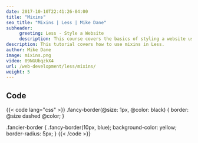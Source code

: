 ```yaml
---
date: 2017-10-10T22:41:26-04:00
title: "Mixins"
seo_title: "Mixins | Less | Mike Dane"
subheader:
     greeting: Less - Style a Website
     description: This course covers the basics of styling a website using Less. Work your way through the videos and we'll teach you everything you need to know to style a basic website!
description: This tutorial covers how to use mixins in Less.
author: Mike Dane
image: mixins.png
video: 09NGUbqzkX4
url: /web-development/less/mixins/
weight: 5
---
```


## Code

{{< code lang="css" >}}
.fancy-border(@size: 1px, @color: black) {
     border: @size dashed @color;
}

.fancier-border {
     .fancy-border(10px, blue);
     background-color: yellow;
     border-radius: 5px;
}
{{< /code >}}